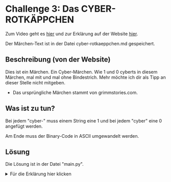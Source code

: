 # Challenge 3: Das CYBER-ROTKÄPPCHEN

Zum Video geht es [hier](https://youtu.be/pfivHCLHIus) und zur Erklärung auf der Website [hier](https://www.floriandalwigk.de/das-cyber-rotkaeppchen).

Der Märchen-Text ist in der Datei cyber-rotkaeppchen.md gespeichert.

## Beschreibung (von der Website)

Dies ist ein Märchen. Ein Cyber-Märchen. Wie 1 und 0 cyberts in diesem Märchen, mal mit und mal ohne Bindestrich. Mehr möchte ich dir als Tipp an dieser Stelle nicht mitgeben.
* Das ursprüngliche Märchen stammt von grimmstories.com. 

## Was ist zu tun?

Bei jedem "cyber-" muss einem String eine 1 und bei jedem "cyber" eine 0 angefügt werden.

Am Ende muss der Binary-Code in ASCII umgewandelt werden.

## Lösung

Die Lösung ist in der Datei "main.py".

<details>
  <summary>Für die Erklärung hier klicken</summary>

  Der erste Schritt ist das Einlesen des Märchen:

  ```python3
  with open("cyber-rotkaeppchen.md") as f:
      text = f.read()
  ```

  Danach muss der Hauptteil gemacht werden:
  ```python3
  binary = "" # Variable, in der der Binärcode gespeichert wird
  for word in text.split(" "): # für jedes Wort in dem Text (an einem Leerzeichen getrennt)
      if "cyber" in word.lower(): # wenn in dem Wort "cyber" ist
          if "cyber-" in word.lower(): # wenn in dem Wort "cyber-" ist
              binary += "1" # dem String eine 1 am Ende hinzufügen
          else: # wenn kein "-" hinter dem Cyber ist
              binary += "0" # dem String eine 0 am Ende hinzufügen
  ```
  Jetzt nur noch die Binärdaten in ASCII umwandeln (da hat Stackoverflow mir geholfen xD) und ausgeben:
  ```python3
  ascii_code = ''.join(chr(int(binary[i * 8:i * 8 + 8], 2)) for i in range(len(binary) // 8))
  print("Binary:\n"+binary)
  print("Entschlüsseltes PW:\n"+ascii_code)
  ```
  Viel Spaß beim Ausprobieren!
</details>